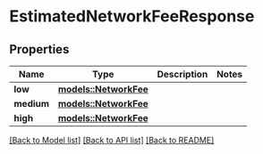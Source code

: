 # EstimatedNetworkFeeResponse

## Properties

Name | Type | Description | Notes
------------ | ------------- | ------------- | -------------
**low** | [**models::NetworkFee**](NetworkFee.md) |  | 
**medium** | [**models::NetworkFee**](NetworkFee.md) |  | 
**high** | [**models::NetworkFee**](NetworkFee.md) |  | 

[[Back to Model list]](../README.md#documentation-for-models) [[Back to API list]](../README.md#documentation-for-api-endpoints) [[Back to README]](../README.md)


